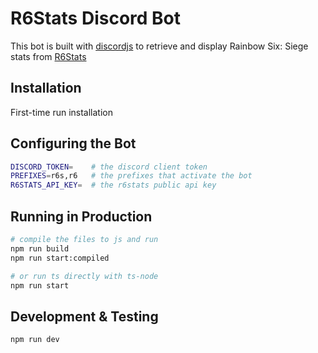 # R6Stats Discord Bot

This bot is built with [discordjs](https://discord.js.org/#/) to retrieve and display Rainbow Six: Siege stats from [R6Stats](https://r6stats.com)

## Installation
First-time run installation

## Configuring the Bot

```bash
DISCORD_TOKEN=    # the discord client token
PREFIXES=r6s,r6   # the prefixes that activate the bot
R6STATS_API_KEY=  # the r6stats public api key
```

## Running in Production

```bash
# compile the files to js and run
npm run build
npm run start:compiled

# or run ts directly with ts-node
npm run start
```

## Development & Testing

```bash
npm run dev
```
